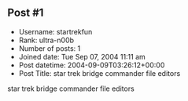 ## Post #1
- Username: startrekfun
- Rank: ultra-n00b
- Number of posts: 1
- Joined date: Tue Sep 07, 2004 11:11 am
- Post datetime: 2004-09-09T03:26:12+00:00
- Post Title: star trek bridge commander file editors

star trek bridge commander file editors
